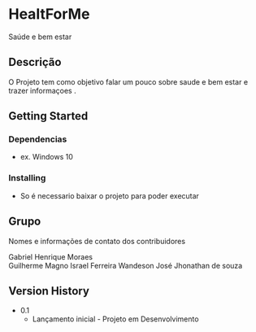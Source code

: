 # HealtForMe

Saúde e bem estar

## Descrição

O Projeto tem como objetivo falar um pouco sobre saude e bem estar e trazer informaçoes .

## Getting Started

### Dependencias

* ex. Windows 10

### Installing

* So é necessario baixar o projeto para poder executar


## Grupo

Nomes e informações de contato dos contribuidores

Gabriel Henrique Moraes   
Guilherme Magno
Israel Ferreira
Wandeson José
Jhonathan de souza 


## Version History

* 0.1
    * Lançamento inicial - Projeto em Desenvolvimento